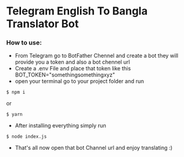 # Telegram English To Bangla Translator Bot
### How to use:
- From Telegram go to BotFather Chennel and create a bot they will provide you a token and also a bot chennel url
- Create a .env File and place that token like this BOT_TOKEN="somethingsomethingxyz"
- open your terminal go to your project folder and run 
```console
$ npm i
```
or
```console
$ yarn
```
- After installing everything simply run 
```console
$ node index.js
```
- That's all now open that bot Channel url and enjoy translating :)
